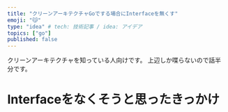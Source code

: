 ```yaml
---
title: "クリーンアーキテクチャGoでする場合にInterfaceを無くす"
emoji: "😽"
type: "idea" # tech: 技術記事 / idea: アイデア
topics: ["go"]
published: false
---
```


クリーンアーキテクチャを知っている人向けです。
上辺しか喋らないので話半分です。

# Interfaceをなくそうと思ったきっかけ

